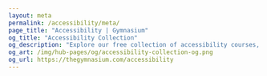 ```yaml
---
layout: meta
permalink: /accessibility/meta/
page_title: "Accessibility | Gymnasium"
og_title: "Accessibility Collection"
og_description: "Explore our free collection of accessibility courses, tutorials, resources, and services."
og_art: /img/hub-pages/og/accessibility-collection-og.png
og_url: https://thegymnasium.com/accessibility
---
```

